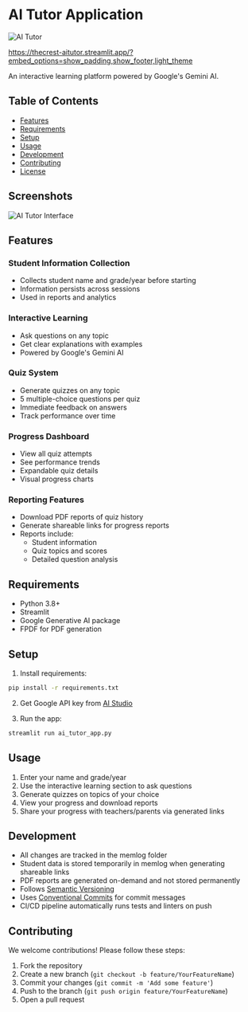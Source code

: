 # AI Tutor Application
![AI Tutor]((https://thecrest-aitutor.streamlit.app/))

https://thecrest-aitutor.streamlit.app/?embed_options=show_padding,show_footer,light_theme

An interactive learning platform powered by Google's Gemini AI.

## Table of Contents
- [Features](#features)
- [Requirements](#requirements)
- [Setup](#setup)
- [Usage](#usage)
- [Development](#development)
- [Contributing](#contributing)
- [License](#license)

## Screenshots
![AI Tutor Interface](assets/screenshot.png)

## Features

### Student Information Collection
- Collects student name and grade/year before starting
- Information persists across sessions
- Used in reports and analytics

### Interactive Learning
- Ask questions on any topic
- Get clear explanations with examples
- Powered by Google's Gemini AI

### Quiz System
- Generate quizzes on any topic
- 5 multiple-choice questions per quiz
- Immediate feedback on answers
- Track performance over time

### Progress Dashboard
- View all quiz attempts
- See performance trends
- Expandable quiz details
- Visual progress charts

### Reporting Features
- Download PDF reports of quiz history
- Generate shareable links for progress reports
- Reports include:
  - Student information
  - Quiz topics and scores
  - Detailed question analysis

## Requirements
- Python 3.8+
- Streamlit
- Google Generative AI package
- FPDF for PDF generation

## Setup
1. Install requirements:
```bash
pip install -r requirements.txt
```

2. Get Google API key from [AI Studio](https://aistudio.google.com/)

3. Run the app:
```bash
streamlit run ai_tutor_app.py
```

## Usage
1. Enter your name and grade/year
2. Use the interactive learning section to ask questions
3. Generate quizzes on topics of your choice
4. View your progress and download reports
5. Share your progress with teachers/parents via generated links

## Development
- All changes are tracked in the memlog folder
- Student data is stored temporarily in memlog when generating shareable links
- PDF reports are generated on-demand and not stored permanently
- Follows [Semantic Versioning](https://semver.org/)
- Uses [Conventional Commits](https://www.conventionalcommits.org/) for commit messages
- CI/CD pipeline automatically runs tests and linters on push

## Contributing
We welcome contributions! Please follow these steps:
1. Fork the repository
2. Create a new branch (`git checkout -b feature/YourFeatureName`)
3. Commit your changes (`git commit -m 'Add some feature'`)
4. Push to the branch (`git push origin feature/YourFeatureName`)
5. Open a pull request

